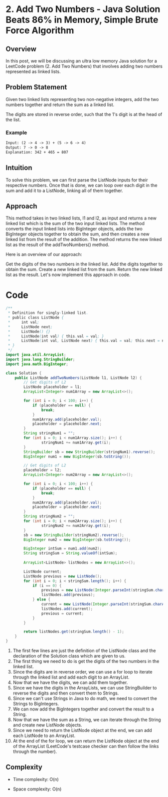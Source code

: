 # 2. Add Two Numbers - Java Solution Beats 86% in Memory, Simple Brute Force Algorithm

## Overview

In this post, we will be discussing an ultra low memory Java solution for a LeetCode problem (2. Add Two Numbers) that involves adding two numbers represented as linked lists.

## Problem Statement

Given two linked lists representing two non-negative integers, add the two numbers together and return the sum as a linked list.

The digits are stored in reverse order, such that the 1's digit is at the head of the list.

### Example

```txt
Input: (2 -> 4 -> 3) + (5 -> 6 -> 4)
Output: 7 -> 0 -> 8
Explanation: 342 + 465 = 807
```

## Intuition

To solve this problem, we can first parse the ListNode inputs for their respective numbers. Once that is done, we can loop over each digit in the sum and add it to a ListNode, linking all of them together.

## Approach

This method takes in two linked lists, l1 and l2, as input and returns a new linked list which is the sum of the two input linked lists. The method converts the input linked lists into BigInteger objects, adds the two BigInteger objects together to obtain the sum, and then creates a new linked list from the result of the addition. The method returns the new linked list as the result of the addTwoNumbers() method.

Here is an overview of our approach:

Get the digits of the two numbers in the linked list.
Add the digits together to obtain the sum.
Create a new linked list from the sum.
Return the new linked list as the result.
Let's now implement this approach in code.

# Code

```java
/**
 * Definition for singly-linked list.
 * public class ListNode {
 *     int val;
 *     ListNode next;
 *     ListNode() {}
 *     ListNode(int val) { this.val = val; }
 *     ListNode(int val, ListNode next) { this.val = val; this.next = next; }
 * }
 */
import java.util.ArrayList;
import java.lang.StringBuilder;
import java.math.BigInteger;

class Solution {
    public ListNode addTwoNumbers(ListNode l1, ListNode l2) {
        // Get digits of L2
        ListNode placeholder = l1;
        ArrayList<Integer> num1Array = new ArrayList<>();

        for (int i = 0; i < 100; i++) {
            if (placeholder == null) {
                break;
            }
            num1Array.add(placeholder.val);
            placeholder = placeholder.next;
        }
        String stringNum1 = "";
        for (int i = 0; i < num1Array.size(); i++) {
                stringNum1 += num1Array.get(i);
        }
        StringBuilder sb = new StringBuilder(stringNum1).reverse();
        BigInteger num1 = new BigInteger(sb.toString());

        // Get digits of L2
        placeholder = l2;
        ArrayList<Integer> num2Array = new ArrayList<>();

        for (int i = 0; i < 100; i++) {
            if (placeholder == null) {
                break;
            }
            num2Array.add(placeholder.val);
            placeholder = placeholder.next;
        }
        String stringNum2 = "";
        for (int i = 0; i < num2Array.size(); i++) {
                stringNum2 += num2Array.get(i);
        }
        sb = new StringBuilder(stringNum2).reverse();
        BigInteger num2 = new BigInteger(sb.toString());

        BigInteger intSum = num1.add(num2);
        String stringSum = String.valueOf(intSum);
        
        ArrayList<ListNode> listNodes = new ArrayList<>();

        ListNode current;
        ListNode previous = new ListNode();
        for (int i = 0; i < stringSum.length(); i++) {
            if (i == 0) {
                previous = new ListNode(Integer.parseInt(stringSum.charAt(0) + ""));
                listNodes.add(previous);  
            } else {
                current = new ListNode(Integer.parseInt(stringSum.charAt(i) + ""), previous);
                listNodes.add(current);
                previous = current;
            }
        }

        return listNodes.get(stringSum.length() - 1);
    }
}
```

1. The first few lines are just the definition of the ListNode class and the declaration of the Solution class which are given to us.
2. The first thing we need to do is get the digits of the two numbers in the linked list.
3. Since the digits are in reverse order, we can use a for loop to iterate through the linked list and add each digit to an ArrayList.
4. Now that we have the digits, we can add them together.
5. Since we have the digits in the ArrayLists, we can use StringBuilder to reverse the digits and then convert them to Strings.
6. Since we can't use Strings in Java to do math, we need to convert the Strings to BigIntegers.
7. We can now add the BigIntegers together and convert the result to a String.
8. Now that we have the sum as a String, we can iterate through the String and create new ListNode objects.
9. Since we need to return the ListNode object at the end, we can add each ListNode to an ArrayList.
10. At the end of the for loop, we can return the ListNode object at the end of the ArrayList (LeetCode's testcase checker can then follow the links through the number).

## Complexity

- Time complexity: O(n)

- Space complexity: O(n)
